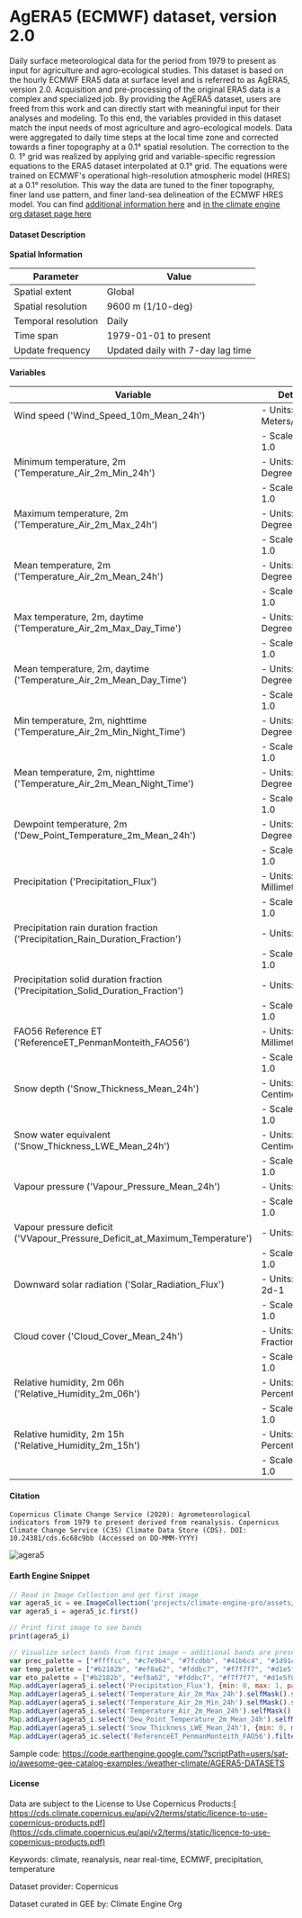 # AgERA5 (ECMWF) dataset, version 2.0

Daily surface meteorological data for the period from 1979 to present as input for agriculture and agro-ecological studies. This dataset is based on
the hourly ECMWF ERA5 data at surface level and is referred to as AgERA5, version 2.0. Acquisition and pre-processing of the original ERA5 data is a complex and
specialized job. By providing the AgERA5 dataset, users are freed from this work and can directly start with meaningful input for their analyses and
modeling. To this end, the variables provided in this dataset match the input needs of most agriculture and agro-ecological models. Data were
aggregated to daily time steps at the local time zone and corrected towards a finer topography at a 0.1° spatial resolution. The correction to the 0.
1° grid was realized by applying grid and variable-specific regression equations to the ERA5 dataset interpolated at 0.1° grid. The equations were
trained on ECMWF's operational high-resolution atmospheric model (HRES) at a 0.1° resolution. This way the data are tuned to the finer topography,
finer land use pattern, and finer land-sea delineation of the ECMWF HRES model. You can find [additional information here](https://cds.climate.copernicus.eu/cdsapp#!/dataset/sis-agrometeorological-indicators?tab=overview) and [in the climate engine org dataset page here](https://support.climateengine.org/article/58-era5-ag)

#### Dataset Description

**Spatial Information**

| Parameter            | Value                     |
|----------------------|---------------------------|
| Spatial extent       | Global                    |
| Spatial resolution   | 9600 m (1/10-deg)         |
| Temporal resolution  | Daily                     |
| Time span            | 1979-01-01 to present     |
| Update frequency     | Updated daily with 7-day lag time |

**Variables**

| Variable                  | Details                              |
|---------------------------|--------------------------------------|
| Wind speed ('Wind_Speed_10m_Mean_24h') | - Units: Meters/second            |
|                           | - Scale factor: 1.0                |
| Minimum temperature, 2m ('Temperature_Air_2m_Min_24h') | - Units: Degrees Kelvin   |
|                           | - Scale factor: 1.0                |
| Maximum temperature, 2m ('Temperature_Air_2m_Max_24h') | - Units: Degrees Kelvin   |
|                           | - Scale factor: 1.0                |
| Mean temperature, 2m ('Temperature_Air_2m_Mean_24h') | - Units: Degrees Kelvin    |
|                           | - Scale factor: 1.0                |
| Max temperature, 2m, daytime ('Temperature_Air_2m_Max_Day_Time') | - Units: Degrees Kelvin |
|                           | - Scale factor: 1.0                |
| Mean temperature, 2m, daytime ('Temperature_Air_2m_Mean_Day_Time') | - Units: Degrees Kelvin |
|                           | - Scale factor: 1.0                |
| Min temperature, 2m, nighttime ('Temperature_Air_2m_Min_Night_Time') | - Units: Degrees Kelvin |
|                           | - Scale factor: 1.0                |
| Mean temperature, 2m, nighttime ('Temperature_Air_2m_Mean_Night_Time') | - Units: Degrees Kelvin |
|                           | - Scale factor: 1.0                |
| Dewpoint temperature, 2m ('Dew_Point_Temperature_2m_Mean_24h') | - Units: Degrees Kelvin |
|                           | - Scale factor: 1.0                |
| Precipitation ('Precipitation_Flux') | - Units: Millimeters           |
|                           | - Scale factor: 1.0                |
| Precipitation rain duration fraction ('Precipitation_Rain_Duration_Fraction') | - Units: Count |
|                           | - Scale factor: 1.0                |
| Precipitation solid duration fraction ('Precipitation_Solid_Duration_Fraction') | - Units: Count |
|                           | - Scale factor: 1.0                |
| FAO56 Reference ET ('ReferenceET_PenmanMonteith_FAO56') | - Units: Millimeters           |
|                           | - Scale factor: 1.0                |
| Snow depth ('Snow_Thickness_Mean_24h') | - Units: Centimeters           |
|                           | - Scale factor: 1.0                |
| Snow water equivalent ('Snow_Thickness_LWE_Mean_24h') | - Units: Centimeters        |
|                           | - Scale factor: 1.0                |
| Vapour pressure ('Vapour_Pressure_Mean_24h') | - Units: hPa                |
|                           | - Scale factor: 1.0                |
| Vapour pressure deficit ('VVapour_Pressure_Deficit_at_Maximum_Temperature') | - Units: hPa                |
|                           | - Scale factor: 1.0                |
| Downward solar radiation ('Solar_Radiation_Flux') | - Units: J m-2d-1         |
|                           | - Scale factor: 1.0                |
| Cloud cover ('Cloud_Cover_Mean_24h') | - Units: Fraction               |
|                           | - Scale factor: 1.0                |
| Relative humidity, 2m 06h ('Relative_Humidity_2m_06h') | - Units: Percent        |
|                           | - Scale factor: 1.0                |
| Relative humidity, 2m 15h ('Relative_Humidity_2m_15h') | - Units: Percent        |
|                           | - Scale factor: 1.0                |

#### Citation

```
Copernicus Climate Change Service (2020): Agrometeorological indicators from 1979 to present derived from reanalysis. Copernicus Climate Change Service (C3S) Climate Data Store (CDS). DOI: 10.24381/cds.6c68c9bb (Accessed on DD-MMM-YYYY)
```

![agera5](https://github.com/samapriya/awesome-gee-community-datasets/assets/6677629/c93b3918-ff1e-4f0b-a3c3-18b12435f1e1)

#### Earth Engine Snippet

```js
// Read in Image Collection and get first image
var agera5_ic = ee.ImageCollection('projects/climate-engine-pro/assets/ce-ag-era5-v2/daily')
var agera5_i = agera5_ic.first()

// Print first image to see bands
print(agera5_i)

// Visualize select bands from first image — additional bands are present in the Image Collection
var prec_palette = ["#ffffcc", "#c7e9b4", "#7fcdbb", "#41b6c4", "#1d91c0", "#225ea8", "#0c2c84"]
var temp_palette = ["#b2182b", "#ef8a62", "#fddbc7", "#f7f7f7", "#d1e5f0", "#67a9cf", "#2166ac"].reverse()
var eto_palette = ["#b2182b", "#ef8a62", "#fddbc7", "#f7f7f7", "#d1e5f0", "#67a9cf", "#2166ac"].reverse()
Map.addLayer(agera5_i.select('Precipitation_Flux'), {min: 0, max: 1, palette: prec_palette}, 'Precipitation_Flux')
Map.addLayer(agera5_i.select('Temperature_Air_2m_Max_24h').selfMask().subtract(273.15), {min: -10, max: 50, palette: temp_palette}, 'Temperature_Air_2m_Max_24h')
Map.addLayer(agera5_i.select('Temperature_Air_2m_Min_24h').selfMask().subtract(273.15), {min: -10, max: 50, palette: temp_palette}, 'Temperature_Air_2m_Min_24h')
Map.addLayer(agera5_i.select('Temperature_Air_2m_Mean_24h').selfMask().subtract(273.15), {min: -10, max: 50, palette: temp_palette}, 'Temperature_Air_2m_Mean_24h')
Map.addLayer(agera5_i.select('Dew_Point_Temperature_2m_Mean_24h').selfMask().subtract(273.15), {min: -10, max: 50, palette: temp_palette}, 'Dew_Point_Temperature_2m_Mean')
Map.addLayer(agera5_i.select('Snow_Thickness_LWE_Mean_24h'), {min: 0, max: 20, palette: prec_palette}, 'Snow_Thickness_LWE_Mean')
Map.addLayer(agera5_ic.select('ReferenceET_PenmanMonteith_FAO56').filterDate('2023-10-01', '2024-09-30').sum(), {min: 0, max: 2000, palette: eto_palette}, 'ReferenceET_PenmanMonteith_FAO56')
```

Sample code: https://code.earthengine.google.com/?scriptPath=users/sat-io/awesome-gee-catalog-examples:/weather-climate/AGERA5-DATASETS

#### License
Data are subject to the License to Use Copernicus Products:[ https://cds.climate.copernicus.eu/api/v2/terms/static/licence-to-use-copernicus-products.pdf](https://cds.climate.copernicus.eu/api/v2/terms/static/licence-to-use-copernicus-products.pdf)

Keywords: climate, reanalysis, near real-time, ECMWF, precipitation, temperature

Dataset provider: Copernicus

Dataset curated in GEE by: Climate Engine Org
